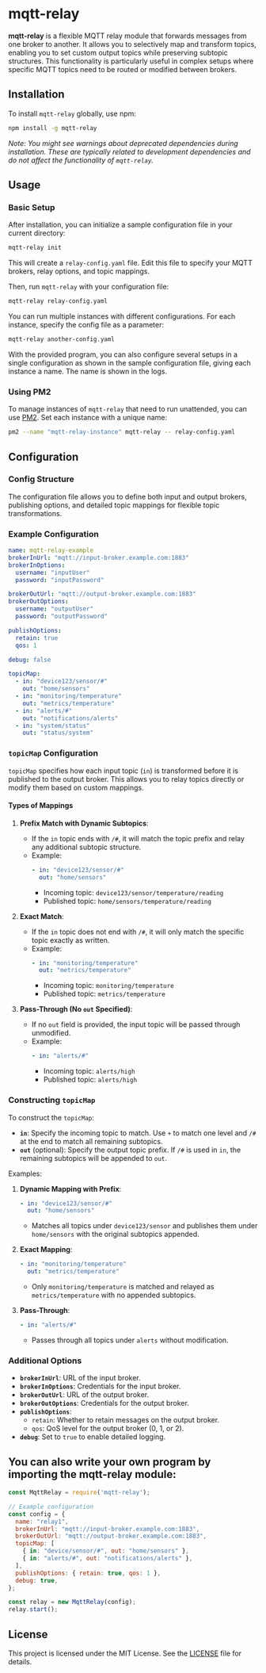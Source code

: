 # mqtt-relay

**mqtt-relay** is a flexible MQTT relay module that forwards messages from one broker to another. It allows you to selectively map and transform topics, enabling you to set custom output topics while preserving subtopic structures. This functionality is particularly useful in complex setups where specific MQTT topics need to be routed or modified between brokers.

## Installation

To install `mqtt-relay` globally, use npm:

```bash
npm install -g mqtt-relay
```

*Note: You might see warnings about deprecated dependencies during installation. These are typically related to development dependencies and do not affect the functionality of `mqtt-relay`.*

## Usage

### Basic Setup

After installation, you can initialize a sample configuration file in your current directory:

```bash
mqtt-relay init
```

This will create a `relay-config.yaml` file. Edit this file to specify your MQTT brokers, relay options, and topic mappings.

Then, run `mqtt-relay` with your configuration file:

```bash
mqtt-relay relay-config.yaml
```

You can run multiple instances with different configurations. For each instance, specify the config file as a parameter:

```bash
mqtt-relay another-config.yaml
```

With the provided program, you can also configure several setups in a single configuration as shown in the sample configuration file, giving each instance a name. The name is shown in the logs.

### Using PM2

To manage instances of `mqtt-relay` that need to run unattended, you can use [PM2](https://www.npmjs.com/package/pm2). Set each instance with a unique name:

```bash
pm2 --name "mqtt-relay-instance" mqtt-relay -- relay-config.yaml
```

## Configuration

### Config Structure

The configuration file allows you to define both input and output brokers, publishing options, and detailed topic mappings for flexible topic transformations.

### Example Configuration

```yaml
name: mqtt-relay-example
brokerInUrl: "mqtt://input-broker.example.com:1883"
brokerInOptions:
  username: "inputUser"
  password: "inputPassword"

brokerOutUrl: "mqtt://output-broker.example.com:1883"
brokerOutOptions:
  username: "outputUser"
  password: "outputPassword"

publishOptions:
  retain: true
  qos: 1

debug: false

topicMap:
  - in: "device123/sensor/#"
    out: "home/sensors"
  - in: "monitoring/temperature"
    out: "metrics/temperature"
  - in: "alerts/#"
    out: "notifications/alerts"
  - in: "system/status"
    out: "status/system"
```

### `topicMap` Configuration

`topicMap` specifies how each input topic (`in`) is transformed before it is published to the output broker. This allows you to relay topics directly or modify them based on custom mappings.

#### Types of Mappings

1. **Prefix Match with Dynamic Subtopics**:
   - If the `in` topic ends with `/#`, it will match the topic prefix and relay any additional subtopic structure.
   - Example:
     ```yaml
     - in: "device123/sensor/#"
       out: "home/sensors"
     ```
     - Incoming topic: `device123/sensor/temperature/reading`
     - Published topic: `home/sensors/temperature/reading`

2. **Exact Match**:
   - If the `in` topic does not end with `/#`, it will only match the specific topic exactly as written.
   - Example:
     ```yaml
     - in: "monitoring/temperature"
       out: "metrics/temperature"
     ```
     - Incoming topic: `monitoring/temperature`
     - Published topic: `metrics/temperature`

3. **Pass-Through (No `out` Specified)**:
   - If no `out` field is provided, the input topic will be passed through unmodified.
   - Example:
     ```yaml
     - in: "alerts/#"
     ```
     - Incoming topic: `alerts/high`
     - Published topic: `alerts/high`

### Constructing `topicMap`

To construct the `topicMap`:

- **`in`**: Specify the incoming topic to match. Use `+` to match one level and `/#` at the end to match all remaining subtopics.
- **`out`** (optional): Specify the output topic prefix. If `/#` is used in `in`, the remaining subtopics will be appended to `out`.

Examples:

1. **Dynamic Mapping with Prefix**:
   ```yaml
   - in: "device123/sensor/#"
     out: "home/sensors"
   ```
   - Matches all topics under `device123/sensor` and publishes them under `home/sensors` with the original subtopics appended.

2. **Exact Mapping**:
   ```yaml
   - in: "monitoring/temperature"
     out: "metrics/temperature"
   ```
   - Only `monitoring/temperature` is matched and relayed as `metrics/temperature` with no appended subtopics.

3. **Pass-Through**:
   ```yaml
   - in: "alerts/#"
   ```
   - Passes through all topics under `alerts` without modification.

### Additional Options

- **`brokerInUrl`**: URL of the input broker.
- **`brokerInOptions`**: Credentials for the input broker.
- **`brokerOutUrl`**: URL of the output broker.
- **`brokerOutOptions`**: Credentials for the output broker.
- **`publishOptions`**:
  - `retain`: Whether to retain messages on the output broker.
  - `qos`: QoS level for the output broker (0, 1, or 2).
- **`debug`**: Set to `true` to enable detailed logging.

## You can also write your own program by importing the mqtt-relay module:
```javascript
const MqttRelay = require('mqtt-relay');

// Example configuration
const config = {
  name: "relay1",
  brokerInUrl: "mqtt://input-broker.example.com:1883",
  brokerOutUrl: "mqtt://output-broker.example.com:1883",
  topicMap: [
    { in: "device/sensor/#", out: "home/sensors" },
    { in: "alerts/#", out: "notifications/alerts" },
  ],
  publishOptions: { retain: true, qos: 1 },
  debug: true,
};

const relay = new MqttRelay(config);
relay.start();
```

## License

This project is licensed under the MIT License. See the [LICENSE](./LICENSE) file for details.